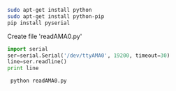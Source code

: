 ```sh
sudo apt-get install python
sudo apt-get install python-pip
pip install pyserial
```

Create file 'readAMA0.py'
```python
import serial
ser=serial.Serial('/dev/ttyAMA0', 19200, timeout=30)
line=ser.readline()
print line
```

```sh
 python readAMA0.py
```